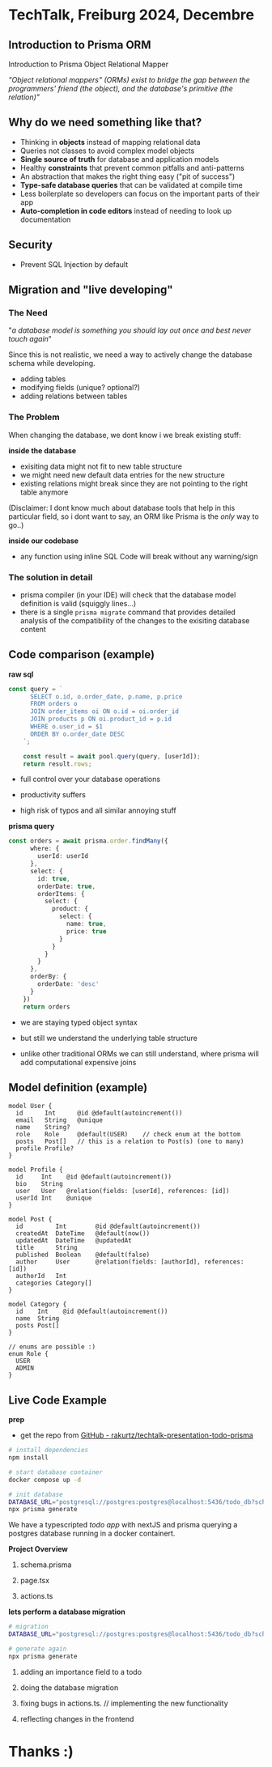 # TechTalk, Freiburg 2024, Decembre

## Introduction to Prisma ORM

Introduction to Prisma Object Relational Mapper

*"Object relational mappers" (ORMs) exist to bridge the gap between the programmers' friend (the object), and the database's primitive (the relation)"*

## Why do we need something like that?

- Thinking in **objects** instead of mapping relational data
- Queries not classes to avoid complex model objects
- **Single source of truth** for database and application models
- Healthy **constraints** that prevent common pitfalls and anti-patterns
- An abstraction that makes the right thing easy ("pit of success")
- **Type-safe database queries** that can be validated at compile time
- Less boilerplate so developers can focus on the important parts of their app
- **Auto-completion in code editors** instead of needing to look up documentation

## Security

- Prevent SQL Injection by default

## Migration and "live developing"

### The Need

"*a database model is something you should lay out once and best never touch again*"

Since this is not realistic, we need a way to actively change the database schema while developing.

- adding tables
- modifying fields (unique? optional?)
- adding relations between tables

### The Problem

When changing the database, we dont know i we break existing stuff:

**inside the database**

- exisiting data might not fit to new table structure
- we might need new default data entries for the new structure
- existing relations might break since they are not pointing to the right table anymore

(Disclaimer: I dont know much about database tools that help in this particular field, so i dont want to say, an ORM like Prisma is the *only* way to go..)

**inside our codebase**

- any function using inline SQL Code will break without any warning/sign

### The solution in detail

- prisma compiler (in your IDE) will check that the database model definition is valid (squiggly lines...)
- there is a single `prisma migrate` command that provides detailed analysis of the compatibility of the changes to the exisiting database content

## Code comparison (example)

**raw sql**

```typescript
const query = `
      SELECT o.id, o.order_date, p.name, p.price
      FROM orders o
      JOIN order_items oi ON o.id = oi.order_id
      JOIN products p ON oi.product_id = p.id
      WHERE o.user_id = $1
      ORDER BY o.order_date DESC
    `;

    const result = await pool.query(query, [userId]);
    return result.rows;
```

- full control over your database operations

- productivity suffers

- high risk of typos and all similar annoying stuff

**prisma query**

```typescript
const orders = await prisma.order.findMany({
      where: {
        userId: userId
      },
      select: {
        id: true,
        orderDate: true,
        orderItems: {
          select: {
            product: {
              select: {
                name: true,
                price: true
              }
            }
          }
        }
      },
      orderBy: {
        orderDate: 'desc'
      }
    })
    return orders
```

- we are staying typed object syntax

- but still we understand the underlying table structure

- unlike other traditional ORMs we can still understand, where prisma will add computational expensive joins

## Model definition (example)

```prisma
model User {
  id      Int      @id @default(autoincrement())
  email   String   @unique
  name    String?
  role    Role     @default(USER)    // check enum at the bottom
  posts   Post[]   // this is a relation to Post(s) (one to many)
  profile Profile?
}

model Profile {
  id     Int    @id @default(autoincrement())
  bio    String
  user   User   @relation(fields: [userId], references: [id])
  userId Int    @unique
}

model Post {
  id         Int        @id @default(autoincrement())
  createdAt  DateTime   @default(now())
  updatedAt  DateTime   @updatedAt
  title      String
  published  Boolean    @default(false)
  author     User       @relation(fields: [authorId], references: [id])
  authorId   Int
  categories Category[]
}

model Category {
  id    Int    @id @default(autoincrement())
  name  String
  posts Post[]
}

// enums are possible :)
enum Role {
  USER
  ADMIN
}
```

## Live Code Example

**prep**

- get the repo from [GitHub - rakurtz/techtalk-presentation-todo-prisma](https://github.com/rakurtz/techtalk-presentation-todo-prisma)

```bash
# install dependencies
npm install

# start database container
docker compose up -d

# init database
DATABASE_URL="postgresql://postgres:postgres@localhost:5436/todo_db?schema=public" npx prisma migrate dev --name init
npx prisma generate
```

We have a typescripted *todo app* with nextJS and prisma querying a postgres database running in a docker containert.



**Project Overview**

1. schema.prisma

2. page.tsx 

3. actions.ts



**lets perform a database migration**

```bash
# migration
DATABASE_URL="postgresql://postgres:postgres@localhost:5436/todo_db?schema=public" npx prisma migrate dev --add_importance 

# generate again
npx prisma generate
```



1. adding an importance field to a todo

2. doing the database migration

3. fixing bugs in actions.ts. // implementing the new functionality

4. reflecting changes in the frontend



# Thanks :)
